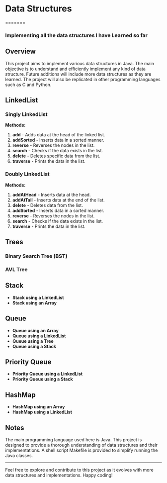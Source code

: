 # Data Structures
=======
<h3>Implementing all the data structures I have Learned so far</h3>

## Overview
This project aims to implement various data structures in Java. The main objective is to understand and efficiently implement any kind of data structure. Future additions will include more data structures as they are learned. The project will also be replicated in other programming languages such as C and Python.

## LinkedList

### Singly LinkedList
**Methods:**
1. **add** - Adds data at the head of the linked list.
2. **addSorted** - Inserts data in a sorted manner.
3. **reverse** - Reverses the nodes in the list.
4. **search** - Checks if the data exists in the list.
5. **delete** - Deletes specific data from the list.
6. **traverse** - Prints the data in the list.

### Doubly LinkedList
**Methods:**
1. **addAtHead** - Inserts data at the head.
2. **addAtTail** - Inserts data at the end of the list.
3. **delete** - Deletes data from the list.
4. **addSorted** - Inserts data in a sorted manner.
5. **reverse** - Reverses the nodes in the list.
6. **search** - Checks if the data exists in the list.
7. **traverse** - Prints the data in the list.

## Trees

### Binary Search Tree (BST)

### AVL Tree

## Stack
- **Stack using a LinkedList**
- **Stack using an Array**

## Queue
- **Queue using an Array**
- **Queue using a LinkedList**
- **Queue using a Tree**
- **Queue using a Stack**

## Priority Queue
- **Priority Queue using a LinkedList**
- **Priority Queue using a Stack**

## HashMap
- **HashMap using an Array**
- **HashMap using a LinkedList**

## Notes
The main programming language used here is Java. This project is designed to provide a thorough understanding of data structures and their implementations. A shell script Makefile is provided to simplify running the Java classes.

---

Feel free to explore and contribute to this project as it evolves with more data structures and implementations. Happy coding!
